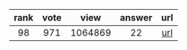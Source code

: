 
| rank | vote | view | answer | url |
|:-:|:-:|:-:|:-:|:-:|
|98|971|1064869|22| [url](http://stackoverflow.com/questions/9573244/most-elegant-way-to-check-if-the-string-is-empty-in-python) |
